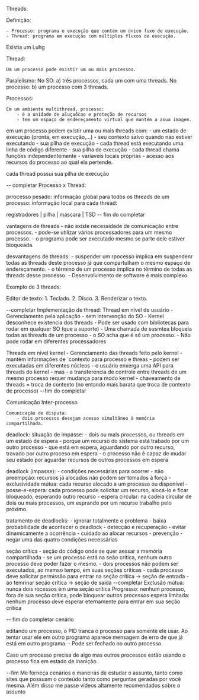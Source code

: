 Threads:


Definição:

	- Processo: programa e execução que contém um único fuxo de execução.
	- Thread: programa em execução com múltiplos fluxos de execução.

Existia um Luhg

Thread:

	Um um processo pode existir um ou mais processos.



Paralelismo:
No SO:
	a) três processos, cada um com uma threads.
No processo:
	b) um processo com 3 threads.


Processos:

	Em um ambiente multithread, processo:
		- é a unidade de aluçaõcao e proteção de recursos
		- tem um espaço de endereçamento virtual que mantém a asua imagem.

em um processo podem existir uma ou mais threads com:
	- um estado de execução (pronta, em execução,...)
	- seu contexto salvo quando nao estiver executando
	- sua pilha de execução
		- cada thread está executando uma linha de código diferente
	- sua pilha de execução
		- cada thread chama funções independentemente
	- variaveis locais próprias
	- acesso aos recursos do processo ao qual ela pertende.


cada thread possui sua pilha de execução

-- completar
Processo x Thread:

prrocesso pesado:
informação global para todos os threads de um processo:
informação local para cada thread:

registradores | pilha | máscara | TSD
-- fim do completar


vantagens de threads
	- não existe necessidade de comunicação entre processos.
	- pode-se utilizar vários processadores para um mesmo processo.
	- o programa pode ser executado mesmo se parte dele estiver bloqueada.

desvantagens de threads:
	- suspender um rpocesso implica em suspendenr todas as threads 
	  deste processo já que compartulham o mesmo espaço de endereçamento.
	- o término de um processo implica no término de todas as threads desse processo.
	- Desenvolvimento de software é mais complexo.

Exemplo de 3 threads:

Editor de texto:
	1. Teclado.
	2. Disco.
	3. Renderizar o texto.


--completar
Implementação de thread:
	Thread em nível de usuário
		- Gerenciamento pela aplicação 
			- sem intervenção do SO
		- Kernel desconhece existencia dos threads
		- Pode ser usado com bibliotecas para rodar em qualquer SO (que a suporte)
		- Uma chamada de susmtea bloqueia todas as threads de um processo
			- o SO acha que é só um processo.
			- Não pode rodar em diferentes processadores

Threads em nível kernel
	- Gerenciamento das threads feito pelo kernel
	- mantém informações de ´contexto para processo e threas
	- podem ser executadas em diferentes núcleos
	- o usuário enxerga uma API para threads do kernel
	- mas
		- a transferencia de controle entre threads de um mesmo processo requer mudança para modo kernel
		- chaveamento de threads = troca de contexto (no entando mais barata que troca de contexto de processo)
--fim do completar

Comunicação Inter-processo

	Comunicação de disputa:
		- dois processos desejam acesso simultâneo à memória compartilhada.
	
deadlock:
situação de impasse:
	- dois ou mais processos, ou threads em um estado de espera
	- porque um recurso do sistema está trabado por um outro processo
	- que está em espera, aguardando por outro recurso, travado por outro proceso em espera
	- o processo não é capaz de mudar seu estado por aguardar recursos de outros processos em espera


deadlock (impasse):
	- condições necessárias para ocorrer
		- não preempção: recursos já alocados não podem ser tomados à força
		- exclusividade mútua: cada recurso alocado a um processo ou disponível
		- posse-e-espera: cada processo pode solicitar um recurso, alocá-lo e ficar bloqueado, esperando outro recurso
		- espera circular: na cadeia circular de dois ou mais processos, um esprando por um recurso trabalho pelo próximo.

tratamento de deadlocks:
	- ignorar totalmente o problema
		- baixa probabilidade de acontecer o deadlock
	- detecção e recuperação
	- evitar dinamicamente a ocorrência
		- cuidado ao alocar recursos
	- prevenção
		- negar uma das quatro condições necessárias

seção crítica
	- seção do código onde se quer aessar a memória compartilhada
	- se um processo está na seão crítica, nenhum outro processo deve poder fazer o mesmo.
		-  dois processos não podem ser executados, ao memso tempo, em suas seções críticas
		- cada processo deve solicitar permissão para entrar na seção crítica -> seção de entrada
		- ao temrinar seção crítica -> seção de saída
--completar
Exclusão mútua: nunca dois rocessos em uma seção crítica
Progresso: nenhum processo, fora de sua seção crítica, pode bloquear outros processos
espera limitada: nenhum processo deve esperar eternamente para entrar em sua seção crítica


-- fim do completar
cenário

editando um processo, o PID tranca o processo para somente ele usar.
Ao tentar usar ele em outro programa aparece mensagem de erro de que já está em outro programa.
	- Pode ser fechado no outro processo.


Caso um processo precisa de algo mas outros processos estão usando o processo fica em estado de inanição.

--fim
Me forneça cenários e maneiras de estudar o assunto, tanto como sites que possuam o conteúdo tanto 
como perguntas geradas por você mesma. Além disso me passe vídeos altamente recomendados sobre o assunto

